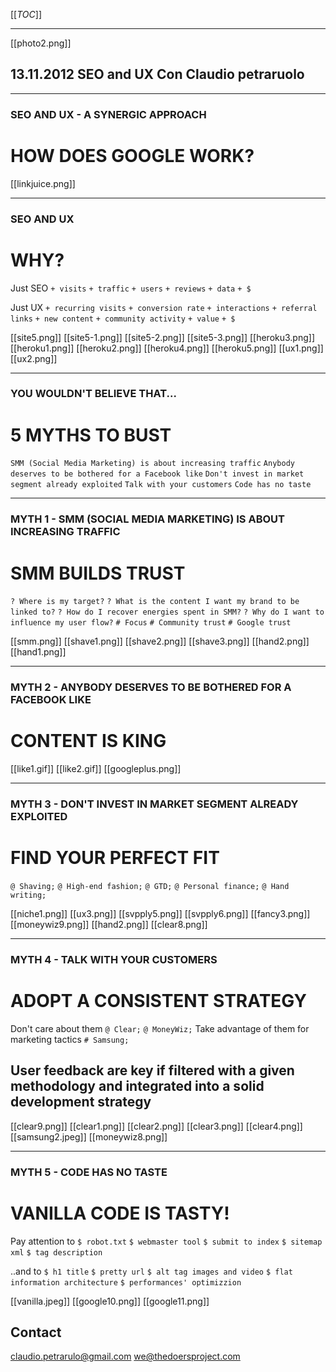 [[_TOC_]]
***

[[photo2.png]]

## 13.11.2012 SEO and UX Con Claudio petraruolo

***
### SEO AND UX - A SYNERGIC APPROACH
# HOW DOES GOOGLE WORK?

[[linkjuice.png]]

***

### SEO AND UX
# WHY?

Just SEO
`+ visits`
`+ traffic`
`+ users`
`+ reviews`
`+ data`
`+ $`

Just UX
`+ recurring visits`
`+ conversion rate`
`+ interactions`
`+ referral links`
`+ new content`
`+ community activity`
`+ value`
`+ $`

[[site5.png]]
[[site5-1.png]]
[[site5-2.png]]
[[site5-3.png]]
[[heroku3.png]]
[[heroku1.png]]
[[heroku2.png]]
[[heroku4.png]]
[[heroku5.png]]
[[ux1.png]]
[[ux2.png]]


***

### YOU WOULDN'T BELIEVE THAT...
# 5 MYTHS TO BUST

`SMM (Social Media Marketing) is about increasing traffic`
`Anybody deserves to be bothered for a Facebook like`
`Don't invest in market segment already exploited`
`Talk with your customers`
`Code has no taste`

***

### MYTH 1 - SMM (SOCIAL MEDIA MARKETING) IS ABOUT INCREASING TRAFFIC
# SMM BUILDS TRUST

`? Where is my target?`
`? What is the content I want my brand to be linked to?`
`? How do I recover energies spent in SMM?`
`? Why do I want to influence my user flow?`
`# Focus`
`# Community trust`
`# Google trust`

[[smm.png]]
[[shave1.png]]
[[shave2.png]]
[[shave3.png]]
[[hand2.png]]
[[hand1.png]]


***
### MYTH 2 - ANYBODY DESERVES TO BE BOTHERED FOR A FACEBOOK LIKE
# CONTENT IS KING

[[like1.gif]]
[[like2.gif]]
[[googleplus.png]]

***
### MYTH 3 - DON'T INVEST IN MARKET SEGMENT ALREADY EXPLOITED
# FIND YOUR PERFECT FIT
`@ Shaving;`
`@ High-end fashion;`
`@ GTD;`
`@ Personal finance;`
`@ Hand writing;`

[[niche1.png]]
[[ux3.png]]
[[svpply5.png]]
[[svpply6.png]]
[[fancy3.png]]
[[moneywiz9.png]]
[[hand2.png]]
[[clear8.png]]


***

### MYTH 4 - TALK WITH YOUR CUSTOMERS
# ADOPT A CONSISTENT STRATEGY

Don't care about them
`@ Clear;`
`@ MoneyWiz;`
Take advantage of them for marketing tactics
`# Samsung;`

## User feedback are key if filtered with a given methodology and integrated into a solid development strategy

[[clear9.png]]
[[clear1.png]]
[[clear2.png]]
[[clear3.png]]
[[clear4.png]]
[[samsung2.jpeg]]
[[moneywiz8.png]]


***
### MYTH 5 - CODE HAS NO TASTE
# VANILLA CODE IS TASTY!

Pay attention to
`$ robot.txt`
`$ webmaster tool`
`$ submit to index`
`$ sitemap xml`
`$ tag description`

..and to
`$ h1 title`
`$ pretty url`
`$ alt tag images and video`
`$ flat information architecture`
`$ performances' optimizzion`

[[vanilla.jpeg]]
[[google10.png]]
[[google11.png]]


## Contact

claudio.petrarulo@gmail.com
we@thedoersproject.com


